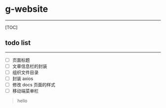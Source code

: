 # g-website

---

[TOC]

## todo list

---

- [ ] 页面标题
- [ ] 文章信息栏的封装
- [ ] 组织文件目录
- [ ] 封装 axios
- [ ] 修改 docs 页面的样式
- [ ] 移动端菜单栏

> hello
